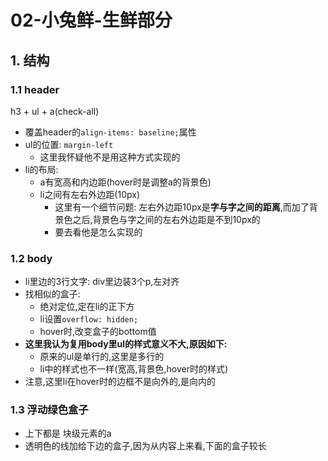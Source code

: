 # 02-小兔鲜-生鲜部分

## 1. 结构

### 1.1 header

h3 + ul + a(check-all)

- 覆盖header的`align-items: baseline;`属性
- ul的位置: `margin-left`
  - 这里我怀疑他不是用这种方式实现的
- li的布局:
  - a有宽高和内边距(hover时是调整a的背景色)
  - li之间有左右外边距(10px)
    - 这里有一个细节问题: 左右外边距10px是**字与字之间的距离**,而加了背景色之后,背景色与字之间的左右外边距是不到10px的
    - 要去看他是怎么实现的

### 1.2 body

- li里边的3行文字: div里边装3个p,左对齐
- 找相似的盒子:
  - 绝对定位,定在li的正下方
  - li设置`overflow: hidden;`
  - hover时,改变盒子的bottom值
- **这里我认为复用body里ul的样式意义不大,原因如下:**
  - 原来的ul是单行的,这里是多行的
  - li中的样式也不一样(宽高,背景色,hover时的样式)
- 注意,这里li在hover时的边框不是向外的,是向内的

### 1.3 浮动绿色盒子

- 上下都是 块级元素的a
- 透明色的线加给下边的盒子,因为从内容上来看,下面的盒子较长